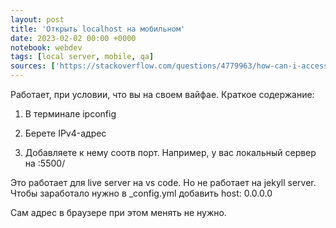 ```yaml
---
layout: post
title: 'Открыть localhost на мобильном'
date: 2023-02-02 00:00 +0000
notebook: webdev
tags: [local server, mobile, qa]
sources: ['https://stackoverflow.com/questions/4779963/how-can-i-access-my-localhost-from-my-android-device/4779992#4779992']
---
```

Работает, при условии, что вы на своем вайфае. Краткое содержание:

1. В терминале ipconfig

2. Берете IPv4-адрес

3. Добавляете к нему соотв порт. Например, у вас локальный сервер на :5500/ 

Это работает для live server на vs code. Но не работает на jekyll server. Чтобы заработало нужно в _config.yml добавить host: 0.0.0.0

Сам адрес в браузере при этом менять не нужно.